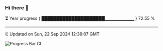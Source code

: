 ### Hi there 👋

⏳ Year progress { █████████████████████▁▁▁▁▁▁▁▁▁ } 72.55 %

---

⏰ Updated on Sun, 22 Sep 2024 12:38:07 GMT

![Progress Bar CI](https://github.com/ZhaoGui/ZhaoGui/workflows/Progress%20Bar%20CI/badge.svg)
